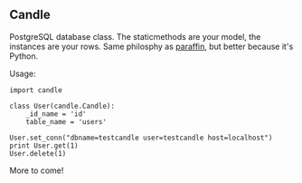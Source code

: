 Candle
------


PostgreSQL database class. The staticmethods are your model, the instances are
your rows. Same philosphy as [paraffin](http://github.com/lysol/paraffin), but
better because it's Python.

Usage:

    import candle

    class User(candle.Candle):
        _id_name = 'id'
        table_name = 'users'

    User.set_conn("dbname=testcandle user=testcandle host=localhost")
    print User.get(1)
    User.delete(1)

More to come!